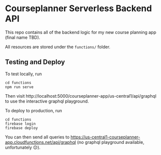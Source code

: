# Courseplanner Serverless Backend API

This repo contains all of the backend logic for my new course planning app (final name TBD).

All resources are stored under the `functions/` folder.


## Testing and Deploy
To test locally, run
```
cd functions
npm run serve
```
Then visit http://localhost:5000/courseplanner-app/us-central1/api/graphql to use the interactive graphql playground.


To deploy to production, run
```
cd functions
firebase login
firebase deploy
```
You can then send all queries to https://us-central1-courseplanner-app.cloudfunctions.net/api/graphql (no graphql playground available, unfortunately 😔).

